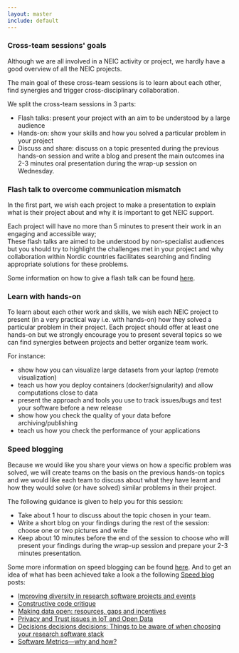 ```yaml
---
layout: master
include: default
---
```


### Cross-team sessions' goals


Although we are all involved in a NEIC activity or project, we hardly have a good overview of all the NEIC projects.

The main goal of these cross-team sessions is to learn about each other, find synergies and trigger cross-disciplinary collaboration. 

We split the cross-team sessions in 3 parts:

- Flash talks: present your project with an aim to be understood by a large audience
- Hands-on: show your skills and how you solved a particular problem in your project
- Discuss and share: discuss on a topic presented during the previous hands-on session and write a blog and present the main outcomes ina 2-3 minutes oral 
presentation during the wrap-up session on Wednesday.


### Flash talk to overcome communication mismatch

In the first part, we wish each project to make a presentation to explain what is their project about and why it is important to get NEIC support.

Each project will have no more than 5 minutes to present their work in an engaging and accessible way;  
These flash talks are aimed to be understood by non-specialist audiences but you should try to highlight the challenges met in your project and why 
collaboration within Nordic countries facilitates searching and finding appropriate solutions for these problems.

Some information on how to give a flash talk can be found [here](https://www.software.ac.uk/home/cw11/giving-good-lightning-talk).


### Learn with hands-on

To learn about each other work and skills, we wish each NEIC project to present (in a very practical way i.e. with hands-on) how they solved a particular 
problem in their project.  Each project should offer at least one hands-on but we strongly encourage you to present several topics so we can find synergies 
between projects and better organize team work.

For instance:

- show how you can visualize large datasets from your laptop (remote visualization)
- teach us how you deploy containers (docker/signularity) and allow computations close to data 
- present the approach and tools you use to track issues/bugs and test your software before a new release
- show how you check the quality of your data before archiving/publishing
- teach us how you check the performance of your applications


### Speed blogging

Because we would like you share your views on how a specific problem was solved, we will create teams on the basis on the previous hands-on topics and we 
would like each team to discuss about what they have learnt and how they would solve (or have solved) similar problems in their project.

The following guidance is given to help you for this session:
- Take about 1 hour to discuss about the topic chosen in your team.
- Write a short blog on your findings during the rest of the session: choose one or two pictures and write 
- Keep about 10 minutes before the end of the session to choose who will present your findings during the wrap-up session 
and prepare your 2-3 minutes presentation.


Some more information on speed blogging can be found [here](https://www.software.ac.uk/term/speed-blogging). And to get an idea of what has been achieved take
a look a the following [Speed blog](https://www.software.ac.uk/tags/speed-blog-posts) posts:
- [Improving diversity in research software projects and events](https://www.software.ac.uk/blog/2017-06-01-improving-diversity-research-software-projects-and-events)
- [Constructive code critique](https://www.software.ac.uk/blog/2017-05-11-constructive-code-critique)
- [Making data open: resources, gaps and incentives](https://www.software.ac.uk/blog/2017-05-24-making-data-open-resources-gaps-and-incentives)
- [Privacy and Trust issues in IoT and Open Data](https://www.software.ac.uk/blog/2017-05-29-privacy-and-trust-issues-iot-and-open-data)
- [Decisions decisions decisions: Things to be aware of when choosing your research software stack](https://www.software.ac.uk/blog/2017-05-11-decisions-decisions-decisions-things-be-aware-when-choosing-your-research-software)
- [Software Metrics—why and how?](https://www.software.ac.uk/blog/2017-05-09-software-metrics-why-and-how)


